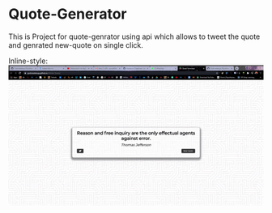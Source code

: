 # Quote-Generator
This is Project for quote-genrator using api which allows to tweet the quote and genrated new-quote on single click. 

Inline-style: 
![alt text](https://github.com/Godcreatebugs/Infinite-Quote/blob/master/ezgif.com-gif-maker%20(8).gif "Logo Title Text 1")
